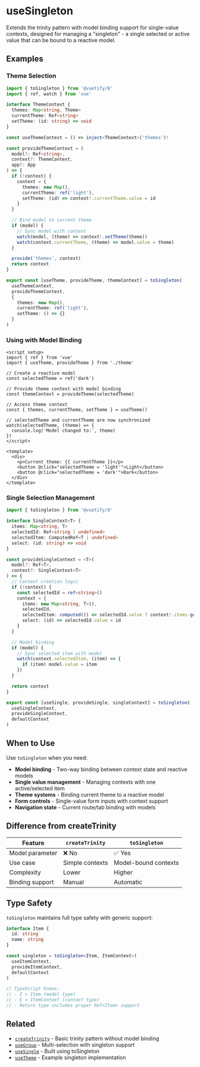 # useSingleton

Extends the trinity pattern with model binding support for single-value contexts, designed for managing a "singleton" - a single selected or active value that can be bound to a reactive model.

## Examples

### Theme Selection

```ts
import { toSingleton } from '@vuetify/0'
import { ref, watch } from 'vue'

interface ThemeContext {
  themes: Map<string, Theme>
  currentTheme: Ref<string>
  setTheme: (id: string) => void
}

const useThemeContext = () => inject<ThemeContext>('themes')!

const provideThemeContext = (
  model?: Ref<string>,
  context?: ThemeContext,
  app?: App
) => {
  if (!context) {
    context = {
      themes: new Map(),
      currentTheme: ref('light'),
      setTheme: (id) => context!.currentTheme.value = id
    }
  }

  // Bind model to current theme
  if (model) {
    // Sync model with context
    watch(model, (theme) => context!.setTheme(theme))
    watch(context.currentTheme, (theme) => model.value = theme)
  }

  provide('themes', context)
  return context
}

export const [useTheme, provideTheme, themeContext] = toSingleton(
  useThemeContext,
  provideThemeContext,
  {
    themes: new Map(),
    currentTheme: ref('light'),
    setTheme: () => {}
  }
)
```

### Using with Model Binding

```vue
<script setup>
import { ref } from 'vue'
import { useTheme, provideTheme } from './theme'

// Create a reactive model
const selectedTheme = ref('dark')

// Provide theme context with model binding
const themeContext = provideTheme(selectedTheme)

// Access theme context
const { themes, currentTheme, setTheme } = useTheme()

// selectedTheme and currentTheme are now synchronized
watch(selectedTheme, (theme) => {
  console.log('Model changed to:', theme)
})
</script>

<template>
  <div>
    <p>Current theme: {{ currentTheme }}</p>
    <button @click="selectedTheme = 'light'">Light</button>
    <button @click="selectedTheme = 'dark'">Dark</button>
  </div>
</template>
```

### Single Selection Management

```ts
import { toSingleton } from '@vuetify/0'

interface SingleContext<T> {
  items: Map<string, T>
  selectedId: Ref<string | undefined>
  selectedItem: ComputedRef<T | undefined>
  select: (id: string) => void
}

const provideSingleContext = <T>(
  model?: Ref<T>,
  context?: SingleContext<T>
) => {
  // Context creation logic
  if (!context) {
    const selectedId = ref<string>()
    context = {
      items: new Map<string, T>(),
      selectedId,
      selectedItem: computed(() => selectedId.value ? context!.items.get(selectedId.value) : undefined),
      select: (id) => selectedId.value = id
    }
  }

  // Model binding
  if (model) {
    // Sync selected item with model
    watch(context.selectedItem, (item) => {
      if (item) model.value = item
    })
  }

  return context
}

export const [useSingle, provideSingle, singleContext] = toSingleton(
  useSingleContext,
  provideSingleContext,
  defaultContext
)
```

## When to Use

Use `toSingleton` when you need:

- **Model binding** - Two-way binding between context state and reactive models
- **Single value management** - Managing contexts with one active/selected item
- **Theme systems** - Binding current theme to a reactive model
- **Form controls** - Single-value form inputs with context support
- **Navigation state** - Current route/tab binding with models

## Difference from createTrinity

| Feature | `createTrinity` | `toSingleton` |
|---------|---------------|-------------------|
| Model parameter | ❌ No | ✅ Yes |
| Use case | Simple contexts | Model-bound contexts |
| Complexity | Lower | Higher |
| Binding support | Manual | Automatic |

## Type Safety

`toSingleton` maintains full type safety with generic support:

```ts
interface Item {
  id: string
  name: string
}

const singleton = toSingleton<Item, ItemContext>(
  useItemContext,
  provideItemContext,
  defaultContext
)

// TypeScript knows:
// - Z = Item (model type)
// - E = ItemContext (context type)
// - Return type includes proper Ref<Item> support
```

## Related

- [`createTrinity`](./use-trinity.md) - Basic trinity pattern without model binding
- [`useGroup`](./use-group.md) - Multi-selection with singleton support
- [`useSingle`](./use-single.md) - Built using toSingleton
- [`useTheme`](./use-theme.md) - Example singleton implementation
